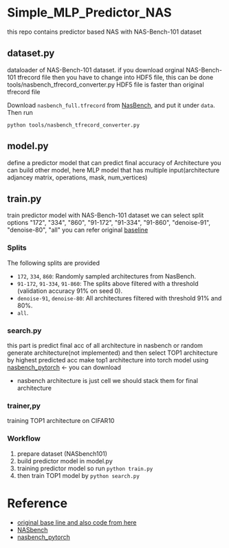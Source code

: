 # Simple_MLP_Predictor_NAS
this repo contains predictor based NAS with NAS-Bench-101 dataset

## dataset.py
dataloader of NAS-Bench-101 dataset. if you download orginal NAS-Bench-101 tfrecord file then you have to change into HDF5 file, this can be done tools/nasbench_tfrecord_converter.py   HDF5 file is faster than original tfrecord file 

Download `nasbench_full.tfrecord` from [NasBench](https://github.com/google-research/nasbench/tree/b94247037ee470418a3e56dcb83814e9be83f3a8), and put it under `data`. Then run

```
python tools/nasbench_tfrecord_converter.py
```

## model.py 
define a predictor model that can predict final accuracy of Architecture
you can build other model, here MLP model that has multiple input(architecture adjancey matrix, operations, mask, num_vertices)

## train.py
train predictor model with NAS-Bench-101 dataset 
we can select split options "172", "334", "860", "91-172", "91-334", "91-860", "denoise-91", "denoise-80", "all"
you can refer original [baseline](https://github.com/ultmaster/neuralpredictor.pytorch) 

### Splits

The following splits are provided 

* `172`, `334`, `860`: Randomly sampled architectures from NasBench.
* `91-172`, `91-334`, `91-860`: The splits above filtered with a threshold (validation accuracy 91% on seed 0).
* `denoise-91`, `denoise-80`: All architectures filtered with threshold 91% and 80%.
* `all`.

### search.py 
this part is predict final acc of all architecture in nasbench or random generate architecture(not implemented)
and then select TOP1 architecture by highest predicted acc 
make top1 architecture into torch model using [nasbench_pytorch](https://github.com/romulus0914/NASBench-PyTorch) <- you can download 
* nasbench architecture is just cell we should stack them for final architecture 

### trainer,py 
training TOP1 architecture on CIFAR10 

### Workflow 
1. prepare dataset (NASbench101)
2. build predictor model in model.py 
3. training predictor model so run 
  ```python train.py``` 
5. then train TOP1 model by 
  ```python search.py```
  
  
# Reference
* [original base line and also code from here](https://github.com/ultmaster/neuralpredictor.pytorch)
* [NASbench](https://github.com/google-research/nasbench/tree/b94247037ee470418a3e56dcb83814e9be83f3a8)
* [nasbench_pytorch](https://github.com/romulus0914/NASBench-PyTorch)

